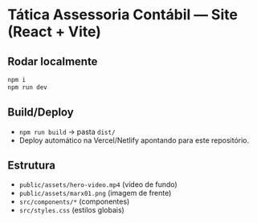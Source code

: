 # Tática Assessoria Contábil — Site (React + Vite)
## Rodar localmente
```bash
npm i
npm run dev
```
## Build/Deploy
- `npm run build` → pasta `dist/`
- Deploy automático na Vercel/Netlify apontando para este repositório.
## Estrutura
- `public/assets/hero-video.mp4` (vídeo de fundo)
- `public/assets/marx01.png` (imagem de frente)
- `src/components/*` (componentes)
- `src/styles.css` (estilos globais)
